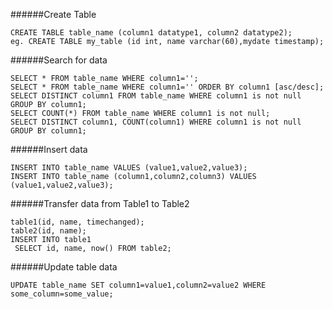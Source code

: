 ######Create Table
```
CREATE TABLE table_name (column1 datatype1, column2 datatype2);
eg. CREATE TABLE my_table (id int, name varchar(60),mydate timestamp);
```

######Search for data
```
SELECT * FROM table_name WHERE column1='';
SELECT * FROM table_name WHERE column1='' ORDER BY column1 [asc/desc];
SELECT DISTINCT column1 FROM table_name WHERE column1 is not null GROUP BY column1;
SELECT COUNT(*) FROM table_name WHERE column1 is not null;
SELECT DISTINCT column1, COUNT(column1) WHERE column1 is not null GROUP BY column1;
```

######Insert data
```
INSERT INTO table_name VALUES (value1,value2,value3);
INSERT INTO table_name (column1,column2,column3) VALUES (value1,value2,value3);
```

######Transfer data from Table1 to Table2
```
table1(id, name, timechanged);
table2(id, name);
INSERT INTO table1
 SELECT id, name, now() FROM table2;
```

######Update table data
```
UPDATE table_name SET column1=value1,column2=value2 WHERE some_column=some_value;
``` 
